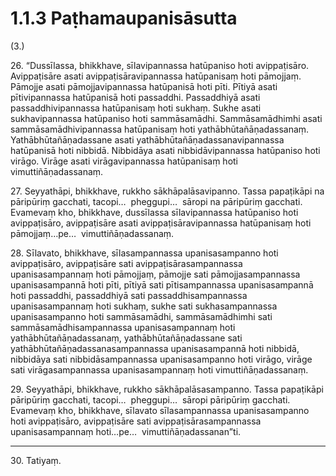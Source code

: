 # 1.1.3 Paṭhamaupanisāsutta

(3.)

26\. “Dussīlassa, bhikkhave, sīlavipannassa hatūpaniso hoti avippaṭisāro. Avippaṭisāre asati avippaṭisāravipannassa hatūpanisaṃ hoti pāmojjaṃ. Pāmojje asati pāmojjavipannassa hatūpanisā hoti pīti. Pītiyā asati pītivipannassa hatūpanisā hoti passaddhi. Passaddhiyā asati passaddhivipannassa hatūpanisaṃ hoti sukhaṃ. Sukhe asati sukhavipannassa hatūpaniso hoti sammāsamādhi. Sammāsamādhimhi asati sammāsamādhivipannassa hatūpanisaṃ hoti yathābhūtañāṇadassanaṃ. Yathābhūtañāṇadassane asati yathābhūtañāṇadassanavipannassa hatūpanisā hoti nibbidā. Nibbidāya asati nibbidāvipannassa hatūpaniso hoti virāgo. Virāge asati virāgavipannassa hatūpanisaṃ hoti vimuttiñāṇadassanaṃ.

27\. Seyyathāpi, bhikkhave, rukkho sākhāpalāsavipanno. Tassa papaṭikāpi na pāripūriṃ gacchati, tacopi…  pheggupi…  sāropi na pāripūriṃ gacchati. Evamevaṃ kho, bhikkhave, dussīlassa sīlavipannassa hatūpaniso hoti avippaṭisāro, avippaṭisāre asati avippaṭisāravipannassa hatūpanisaṃ hoti pāmojjaṃ…pe…  vimuttiñāṇadassanaṃ.

28\. Sīlavato, bhikkhave, sīlasampannassa upanisasampanno hoti avippaṭisāro, avippaṭisāre sati avippaṭisārasampannassa upanisasampannaṃ hoti pāmojjaṃ, pāmojje sati pāmojjasampannassa upanisasampannā hoti pīti, pītiyā sati pītisampannassa upanisasampannā hoti passaddhi, passaddhiyā sati passaddhisampannassa upanisasampannaṃ hoti sukhaṃ, sukhe sati sukhasampannassa upanisasampanno hoti sammāsamādhi, sammāsamādhimhi sati sammāsamādhisampannassa upanisasampannaṃ hoti yathābhūtañāṇadassanaṃ, yathābhūtañāṇadassane sati yathābhūtañāṇadassanasampannassa upanisasampannā hoti nibbidā, nibbidāya sati nibbidāsampannassa upanisasampanno hoti virāgo, virāge sati virāgasampannassa upanisasampannaṃ hoti vimuttiñāṇadassanaṃ.

29\. Seyyathāpi, bhikkhave, rukkho sākhāpalāsasampanno. Tassa papaṭikāpi pāripūriṃ gacchati, tacopi…  pheggupi…  sāropi pāripūriṃ gacchati. Evamevaṃ kho, bhikkhave, sīlavato sīlasampannassa upanisasampanno hoti avippaṭisāro, avippaṭisāre sati avippaṭisārasampannassa upanisasampannaṃ hoti…pe…  vimuttiñāṇadassanan”ti.

---

30\. Tatiyaṃ.
